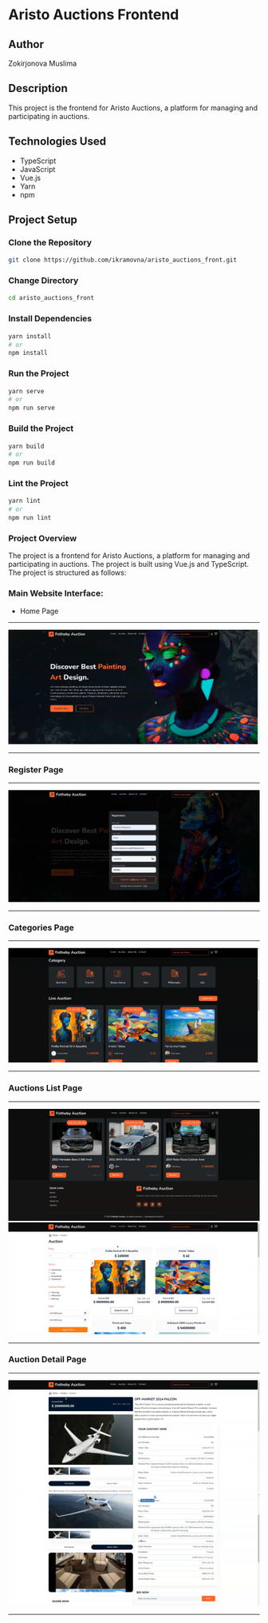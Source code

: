 # Aristo Auctions Frontend

## Author
Zokirjonova Muslima

## Description
This project is the frontend for Aristo Auctions, a platform for managing and participating in auctions.

## Technologies Used
- TypeScript
- JavaScript
- Vue.js
- Yarn
- npm

## Project Setup

### Clone the Repository

```bash
git clone https://github.com/ikramovna/aristo_auctions_front.git
```

### Change Directory

```bash
cd aristo_auctions_front
```

### Install Dependencies
```bash
yarn install
# or
npm install
```

### Run the Project
```bash
yarn serve
# or
npm run serve
```

### Build the Project
```bash
yarn build
# or
npm run build
```

### Lint the Project
```bash
yarn lint
# or
npm run lint
```

### Project Overview
The project is a frontend for Aristo Auctions, a platform for managing and participating in auctions. The project is built using Vue.js and TypeScript. The project is structured as follows:

### Main Website Interface:
- Home Page
***

![home.png](media/home.png)

***

### Register Page
***

![register.png](media/register.png)

***

### Categories Page
***

![category.png](media/category.png)

***

### Auctions List Page
***

![auction.png](media/auction.png)
![list_aucion.png](media/list_aucion.png)

***

### Auction Detail Page
***
![auction1.png](media/auction1.png)
![auction2.png](media/auction2.png)

***



